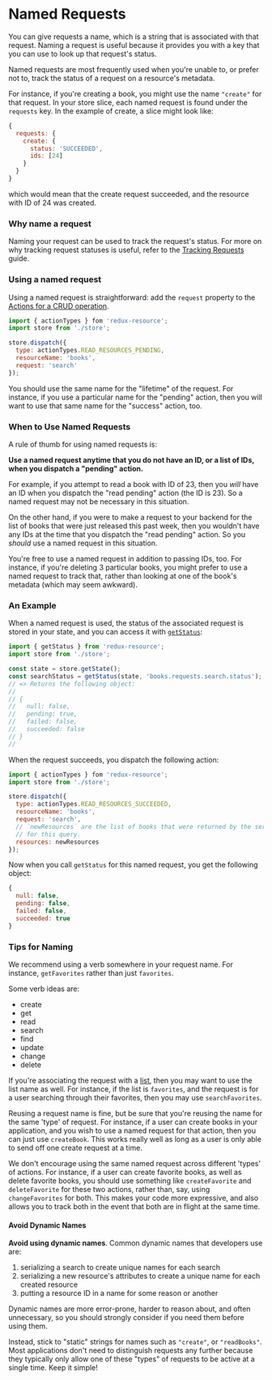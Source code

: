 # Named Requests

You can give requests a name, which is a string that is associated with
that request. Naming a request is useful because it provides you with a
key that you can use to look up that request's status.

Named requests are most frequently used when you're unable to, or prefer
not to, track the status of a request on a resource's metadata.

For instance, if you're creating a book, you might use the name `"create"`
for that request. In your store slice, each named request is found under the
`requests` key. In the example of create, a slice might look like:

```js
{
  requests: {
    create: {
      status: 'SUCCEEDED',
      ids: [24]
    }
  }
}
```

which would mean that the create request succeeded, and the resource with ID
of 24 was created.

### Why name a request

Naming your request can be used to track the request's status. For more on why
tracking request statuses is useful, refer to the
[Tracking Requests](/docs/guides/tracking-requests.md) guide.

### Using a named request

Using a named request is straightforward: add the `request` property to
the [Actions for a CRUD operation](./crud-actions.md).

```js
import { actionTypes } fom 'redux-resource';
import store from './store';

store.dispatch({
  type: actionTypes.READ_RESOURCES_PENDING,
  resourceName: 'books',
  request: 'search'
});
```

You should use the same name for the "lifetime" of the request. For instance,
if you use a particular name for the "pending" action, then you will want
to use that same name for the "success" action, too.

### When to Use Named Requests

A rule of thumb for using named requests is:

**Use a named request anytime that you do not have an ID, or a list of IDs, when you
dispatch a "pending" action.**

For example, if you attempt to read a book with ID of 23, then you _will_ have
an ID when you dispatch the "read pending" action (the ID is 23). So a
named request may not be necessary in this situation.

On the other hand, if you were to make a request to your backend for the list
of books that were just released this past week, then you wouldn't have any IDs
at the time that you dispatch the "read pending" action. So you _should_ use a
named request in this situation.

You're free to use a named request in addition to passing IDs, too. For instance,
if you're deleting 3 particular books, you might prefer to use a named request
to track that, rather than looking at one of the book's metadata (which may
seem awkward).

### An Example

When a named request is used, the status of the associated request is stored in
your state, and you can access it with
[`getStatus`](/docs/api-reference/get-status.md):

```js
import { getStatus } from 'redux-resource';
import store from './store';

const state = store.getState();
const searchStatus = getStatus(state, 'books.requests.search.status');
// => Returns the following object:
//
// {
//   null: false,
//   pending: true,
//   failed: false,
//   succeeded: false
// }
//
```

When the request succeeds, you dispatch the following action:

```js
import { actionTypes } fom 'redux-resource';
import store from './store';

store.dispatch({
  type: actionTypes.READ_RESOURCES_SUCCEEDED,
  resourceName: 'books',
  request: 'search',
  // `newResources` are the list of books that were returned by the server
  // for this query.
  resources: newResources
});
```

Now when you call `getStatus` for this named request, you get the following object:

```js
{
  null: false,
  pending: false,
  failed: false,
  succeeded: true
}
```

### Tips for Naming

We recommend using a verb somewhere in your request name. For instance, `getFavorites`
rather than just `favorites`.

Some verb ideas are:

- create
- get
- read
- search
- find
- update
- change
- delete

If you're associating the request with a [list](/docs/guides/lists.md), then you may
want to use the list name as well. For instance, if the list is `favorites`, and the
request is for a user searching through their favorites, then you may use
`searchFavorites`.

Reusing a request name is fine, but be sure that you're reusing the name for the same
'type' of request. For instance, if a user can create books in your application, and you
wish to use a named request for that action, then you can just use `createBook`. This works
really well as long as a user is only able to send off one create request at a time.

We don't encourage using the same named request across different 'types' of actions.
For instance, if a user can create favorite books, as well as delete favorite books,
you should use something like `createFavorite` and `deleteFavorite` for these two
actions, rather than, say, using `changeFavorites` for both. This makes your code more
expressive, and also allows you to track both in the event that both are in flight
at the same time.

#### Avoid Dynamic Names

**Avoid using dynamic names**. Common dynamic names that developers use are:

1. serializing a search to create unique names for each search
2. serializing a new resource's attributes to create a unique name for each
  created resource
2. putting a resource ID in a name for some reason or another

Dynamic names are more error-prone, harder to reason about, and often unnecessary,
so you should strongly consider if you need them before using them.

Instead, stick to "static" strings for names such as `"create"`, or
`"readBooks"`. Most applications don't need to distinguish requests any
further because they typically only allow one of these "types" of requests
to be active at a single time. Keep it simple!
